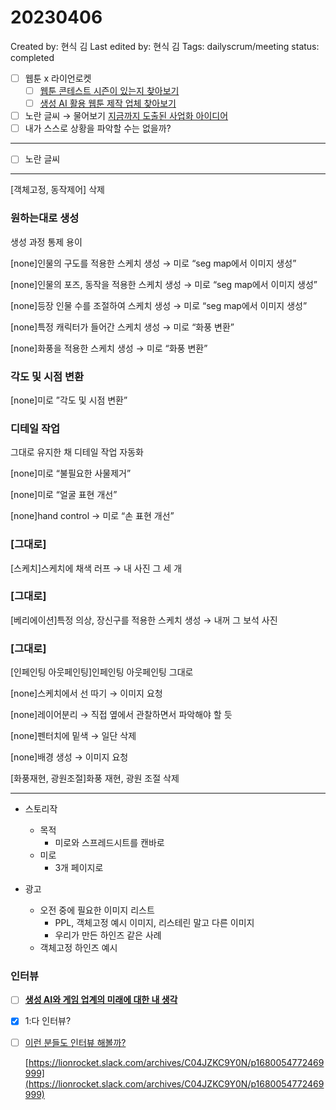 # 20230406

Created by: 현식 김
Last edited by: 현식 김
Tags: dailyscrum/meeting
status: completed

- [ ]  웹툰 x 라이언로켓
    - [ ]  [웹툰 콘테스트 시즌이 있는지 찾아보기](20230324%20%E1%84%89%E1%85%B3%E1%84%90%E1%85%A9%E1%84%85%E1%85%B5%E1%84%8C%E1%85%A1%E1%86%A8%20by%20%E1%84%89%E1%85%B3%E1%86%BC%E1%84%8C%E1%85%A6%E1%84%82%E1%85%B5%E1%86%B7%2014dbfe544cd64102b541efa39a1c5a55.md)
    - [ ]  [생성 AI 활용 웹툰 제작 업체 찾아보기](20230324%20%E1%84%89%E1%85%B3%E1%84%90%E1%85%A9%E1%84%85%E1%85%B5%E1%84%8C%E1%85%A1%E1%86%A8%20by%20%E1%84%89%E1%85%B3%E1%86%BC%E1%84%8C%E1%85%A6%E1%84%82%E1%85%B5%E1%86%B7%2014dbfe544cd64102b541efa39a1c5a55.md)
- [ ]  노란 글씨 → 물어보기 [지금까지 도출된 사업화 아이디어](%E1%84%8C%E1%85%B5%E1%84%80%E1%85%B3%E1%86%B7%E1%84%81%E1%85%A1%E1%84%8C%E1%85%B5%20%E1%84%83%E1%85%A9%E1%84%8E%E1%85%AE%E1%86%AF%E1%84%83%E1%85%AC%E1%86%AB%20%E1%84%89%E1%85%A1%E1%84%8B%E1%85%A5%E1%86%B8%E1%84%92%E1%85%AA%20%E1%84%8B%E1%85%A1%E1%84%8B%E1%85%B5%E1%84%83%E1%85%B5%E1%84%8B%E1%85%A5%206be4d8cf0a384d7f9b6f50c73a5c9b0e.md)
- [ ]  내가 스스로 상황을 파악할 수는 없을까?

---

- [ ]  노란 글씨

---

[객체고정, 동작제어] 삭제

### 원하는대로 생성

생성 과정 통제 용이

[none]인물의 구도를 적용한 스케치 생성 → 미로 “seg map에서 이미지 생성”

[none]인물의 포즈, 동작을 적용한 스케치 생성 → 미로 “seg map에서 이미지 생성”

[none]등장 인물 수를 조절하여 스케치 생성 → 미로 “seg map에서 이미지 생성”

[none]특정 캐릭터가 들어간 스케치 생성 → 미로 “화풍 변환”

[none]화풍을 적용한 스케치 생성 → 미로 “화풍 변환”

### 각도 및 시점 변환

[none]미로 ”각도 및 시점 변환”

### 디테일 작업

그대로 유지한 채 디테일 작업 자동화

[none]미로 “불필요한 사물제거”

[none]미로 “얼굴 표현 개선”

[none]hand control → 미로 “손 표현 개선”

### [그대로]

[스케치]스케치에 채색 러프 → 내 사진 그 세 개 

### [그대로]

[베리에이션]특정 의상, 장신구를 적용한 스케치 생성 → 내꺼 그 보석 사진

### [그대로]

[인페인팅 아웃페인팅]인페인팅 아웃페인팅 그대로

[none]스케치에서 선 따기 → 이미지 요청

[none]레이어분리 → 직접 옆에서 관찰하면서 파악해야 할 듯

[none]펜터치에 밑색 → 일단 삭제

[none]배경 생성 → 이미지 요청

[화풍재현, 광원조절]화풍 재현, 광원 조절 삭제

---

- 스토리작
    - 목적
        - 미로와 스프레드시트를 캔바로
    - 미로
        - 3개 페이지로
    
- 광고
    - 오전 중에 필요한 이미지 리스트
        - PPL, 객체고정 예시 이미지, 리스테린 말고 다른 이미지
        - 우리가 만든 하인즈 같은 사례
    - 객체고정 하인즈 예시

### 인터뷰

- [ ]  **[생성 AI와 게임 업계의 미래에 대한 내 생각](notion://www.notion.so/f2d34c363b10432686c58c96e3cdf592)**
- [x]  1:다 인터뷰?
- [ ]  [이런 분들도 인터뷰 해볼까?](https://lionrocket.slack.com/archives/C04JZKC9Y0N/p1680054772469999)
    
    [https://lionrocket.slack.com/archives/C04JZKC9Y0N/p1680054772469999](https://lionrocket.slack.com/archives/C04JZKC9Y0N/p1680054772469999)